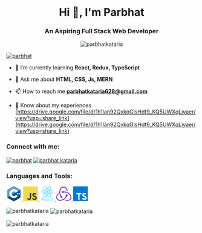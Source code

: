 <h1 align="center">Hi 👋, I'm Parbhat</h1>
<h3 align="center">An Aspiring Full Stack Web Developer</h3>

<p align="center"> <img width="200px" src="https://camo.githubusercontent.com/40165a147c3dcea0fa1db780bb533fc5f98546ccfb9d5d05ddb2f429277f5348/68747470733a2f2f616e616c7974696373696e6469616d61672e636f6d2f77702d636f6e74656e742f75706c6f6164732f323031382f31322f646576656c6f7065722d6472696262626c652e676966" alt="parbhatkataria" /> </p>


<p align="left"> <a href="https://twitter.com/prabhaat4" target="blank"><img src="https://img.shields.io/twitter/follow/parbhat?logo=twitter&style=for-the-badge" alt="parbhat" /></a> </p>

- 🌱 I’m currently learning **React, Redux, TypeScript**

- 💬 Ask me about **HTML, CSS, Js, MERN**

- 📫 How to reach me **parbhatkataria628@gmail.com**

- 📄 Know about my experiences [https://drive.google.com/file/d/1h1lan92QxkqGlsHdt9_KQ5UWXqLiyaer/view?usp=share_link](https://drive.google.com/file/d/1h1lan92QxkqGlsHdt9_KQ5UWXqLiyaer/view?usp=share_link)

<h3 align="left">Connect with me:</h3>
<p align="left">
<a href="https://twitter.com/parbhat" target="blank"><img align="center" src="https://raw.githubusercontent.com/rahuldkjain/github-profile-readme-generator/master/src/images/icons/Social/twitter.svg" alt="parbhat" height="30" width="40" /></a>
<a href="https://linkedin.com/in/parbhat kataria" target="blank"><img align="center" src="https://raw.githubusercontent.com/rahuldkjain/github-profile-readme-generator/master/src/images/icons/Social/linked-in-alt.svg" alt="parbhat kataria" height="30" width="40" /></a>
</p>

<h3 align="left">Languages and Tools:</h3>
<p align="left"> <a href="https://www.w3schools.com/cpp/" target="_blank" rel="noreferrer"> <img src="https://raw.githubusercontent.com/devicons/devicon/master/icons/cplusplus/cplusplus-original.svg" alt="cplusplus" width="40" height="40"/> </a> <a href="https://developer.mozilla.org/en-US/docs/Web/JavaScript" target="_blank" rel="noreferrer"> <img src="https://raw.githubusercontent.com/devicons/devicon/master/icons/javascript/javascript-original.svg" alt="javascript" width="40" height="40"/> </a> <a href="https://reactjs.org/" target="_blank" rel="noreferrer"> <img src="https://raw.githubusercontent.com/devicons/devicon/master/icons/react/react-original-wordmark.svg" alt="react" width="40" height="40"/> </a> <a href="https://redux.js.org" target="_blank" rel="noreferrer"> <img src="https://raw.githubusercontent.com/devicons/devicon/master/icons/redux/redux-original.svg" alt="redux" width="40" height="40"/> </a> <a href="https://www.typescriptlang.org/" target="_blank" rel="noreferrer"> <img src="https://raw.githubusercontent.com/devicons/devicon/master/icons/typescript/typescript-original.svg" alt="typescript" width="40" height="40"/> </a> </p>

<p><img align="left" src="https://github-readme-stats.vercel.app/api/top-langs?username=parbhatkataria&show_icons=true&locale=en&layout=compact" alt="parbhatkataria" /></p>

<p>&nbsp;<img align="center" src="https://github-readme-stats.vercel.app/api?username=parbhatkataria&show_icons=true&locale=en" alt="parbhatkataria" /></p>

<p><img align="center" src="https://github-readme-streak-stats.herokuapp.com/?user=parbhatkataria&" alt="parbhatkataria" /></p>
